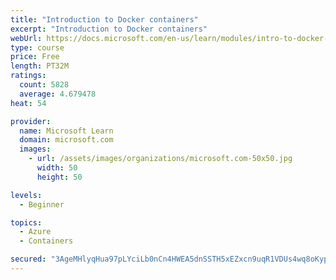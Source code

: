```yaml
---
title: "Introduction to Docker containers"
excerpt: "Introduction to Docker containers"
webUrl: https://docs.microsoft.com/en-us/learn/modules/intro-to-docker-containers/
type: course
price: Free
length: PT32M
ratings:
  count: 5828
  average: 4.679478
heat: 54

provider:
  name: Microsoft Learn
  domain: microsoft.com
  images:
    - url: /assets/images/organizations/microsoft.com-50x50.jpg
      width: 50
      height: 50

levels:
  - Beginner

topics:
  - Azure
  - Containers

secured: "3AgeMHlyqHua97pLYciLb0nCn4HWEA5dnSSTH5xEZxcn9uqR1VDUs4wq8oKypLawTiEkVRUSaSm2Vlb28rHi9c14pQlovMoCOzJCoLFCyLADeUZ3gjwcLmME5MhGIpm8tiaTDUQLSLeTvrPP6AQyXFFCP3EeNk1F1jzJU31euptKr96bQYVPLzleUopNnoR0MdIVyBrXrMc/l0YqV1XslOk0eeaRzelAQUtz5UvbQCPY0CHSCAEAc2evblCXHimiJyJ3ikWVPm6NdnFsyDS1SGaOW23Pkh7gYKh/O0latJa8lOSwgNwrGGmrk3tmJNmPtbAFA9vvU3ggn29REHUIZGgeWRR+AVlT4o9SMLHb7Fe8s+gFpwGLo67/uJrWJH1e3ldjgKGJTJAuoFWWGdBtZVtPjQ70nTizfGjLLZP9/yM=;XxV2uHwsr/WcFvDjem/waA=="
---
```


